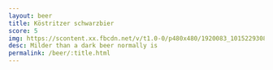 ```yaml
---
layout: beer
title: Köstritzer schwarzbier
score: 5
img: https://scontent.xx.fbcdn.net/v/t1.0-0/p480x480/1920083_10152293088098745_591597385_n.jpg?oh=74c7b5cb10b854074800725a21d09b4a&oe=58C7281A
desc: Milder than a dark beer normally is
permalink: /beer/:title.html
---
```

